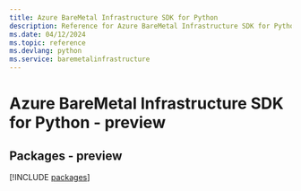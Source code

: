 ```yaml
---
title: Azure BareMetal Infrastructure SDK for Python
description: Reference for Azure BareMetal Infrastructure SDK for Python
ms.date: 04/12/2024
ms.topic: reference
ms.devlang: python
ms.service: baremetalinfrastructure
---
```

# Azure BareMetal Infrastructure SDK for Python - preview
## Packages - preview
[!INCLUDE [packages](baremetal-infrastructure-index.md)]